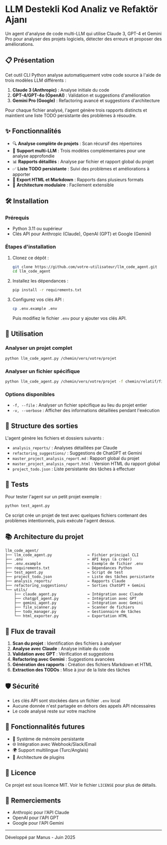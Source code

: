 # LLM Destekli Kod Analiz ve Refaktör Ajanı

Un agent d'analyse de code multi-LLM qui utilise Claude 3, GPT-4 et Gemini Pro pour analyser des projets logiciels, détecter des erreurs et proposer des améliorations.

## 📋 Présentation

Cet outil CLI Python analyse automatiquement votre code source à l'aide de trois modèles LLM différents :

1. **Claude 3 (Anthropic)** : Analyse initiale du code
2. **GPT-4/GPT-4o (OpenAI)** : Validation et suggestions d'amélioration
3. **Gemini Pro (Google)** : Refactoring avancé et suggestions d'architecture

Pour chaque fichier analysé, l'agent génère trois rapports distincts et maintient une liste TODO persistante des problèmes à résoudre.

## ✨ Fonctionnalités

- 🔍 **Analyse complète de projets** : Scan récursif des répertoires
- 🤖 **Support multi-LLM** : Trois modèles complémentaires pour une analyse approfondie
- 📊 **Rapports détaillés** : Analyse par fichier et rapport global du projet
- ✅ **Liste TODO persistante** : Suivi des problèmes et améliorations à apporter
- 📄 **Export HTML et Markdown** : Rapports dans plusieurs formats
- 🧩 **Architecture modulaire** : Facilement extensible

## 🛠️ Installation

### Prérequis

- Python 3.11 ou supérieur
- Clés API pour Anthropic (Claude), OpenAI (GPT) et Google (Gemini)

### Étapes d'installation

1. Clonez ce dépôt :
   ```bash
   git clone https://github.com/votre-utilisateur/llm_code_agent.git
   cd llm_code_agent
   ```

2. Installez les dépendances :
   ```bash
   pip install -r requirements.txt
   ```

3. Configurez vos clés API :
   ```bash
   cp .env.example .env
   ```
   Puis modifiez le fichier `.env` pour y ajouter vos clés API.

## 🚀 Utilisation

### Analyser un projet complet

```bash
python llm_code_agent.py /chemin/vers/votre/projet
```

### Analyser un fichier spécifique

```bash
python llm_code_agent.py /chemin/vers/votre/projet -f chemin/relatif/fichier.py
```

### Options disponibles

- `-f, --file` : Analyser un fichier spécifique au lieu du projet entier
- `-v, --verbose` : Afficher des informations détaillées pendant l'exécution

## 📂 Structure des sorties

L'agent génère les fichiers et dossiers suivants :

- `analysis_reports/` : Analyses détaillées par Claude
- `refactoring_suggestions/` : Suggestions de ChatGPT et Gemini
- `master_project_analysis_report.md` : Rapport global du projet
- `master_project_analysis_report.html` : Version HTML du rapport global
- `project_todo.json` : Liste persistante des tâches à effectuer

## 🧪 Tests

Pour tester l'agent sur un petit projet exemple :

```bash
python test_agent.py
```

Ce script crée un projet de test avec quelques fichiers contenant des problèmes intentionnels, puis exécute l'agent dessus.

## 📚 Architecture du projet

```
llm_code_agent/
├── llm_code_agent.py                ← Fichier principal CLI
├── .env                             ← API keys (à créer)
├── .env.example                     ← Exemple de fichier .env
├── requirements.txt                 ← Dépendances Python
├── test_agent.py                    ← Script de test
├── project_todo.json                ← Liste des tâches persistante
├── analysis_reports/                ← Rapports Claude
├── refactoring_suggestions/         ← Sorties ChatGPT + Gemini
└── utils/
    ├── claude_agent.py              ← Intégration avec Claude
    ├── chatgpt_agent.py             ← Intégration avec GPT
    ├── gemini_agent.py              ← Intégration avec Gemini
    ├── file_scanner.py              ← Scanner de fichiers
    ├── todo_manager.py              ← Gestionnaire de tâches
    └── html_exporter.py             ← Exportation HTML
```

## 🔄 Flux de travail

1. **Scan du projet** : Identification des fichiers à analyser
2. **Analyse avec Claude** : Analyse initiale du code
3. **Validation avec GPT** : Vérification et suggestions
4. **Refactoring avec Gemini** : Suggestions avancées
5. **Génération des rapports** : Création des fichiers Markdown et HTML
6. **Extraction des TODOs** : Mise à jour de la liste des tâches

## 🛡️ Sécurité

- Les clés API sont stockées dans un fichier `.env` local
- Aucune donnée n'est partagée en dehors des appels API nécessaires
- Le code analysé reste sur votre machine

## 🔮 Fonctionnalités futures

- 🧠 Système de mémoire persistante
- 🌐 Intégration avec Webhook/Slack/Email
- 🌍 Support multilingue (Turc/Anglais)
- 🔌 Architecture de plugins

## 📝 Licence

Ce projet est sous licence MIT. Voir le fichier `LICENSE` pour plus de détails.

## 🙏 Remerciements

- Anthropic pour l'API Claude
- OpenAI pour l'API GPT
- Google pour l'API Gemini

---

Développé par Manus - Juin 2025
